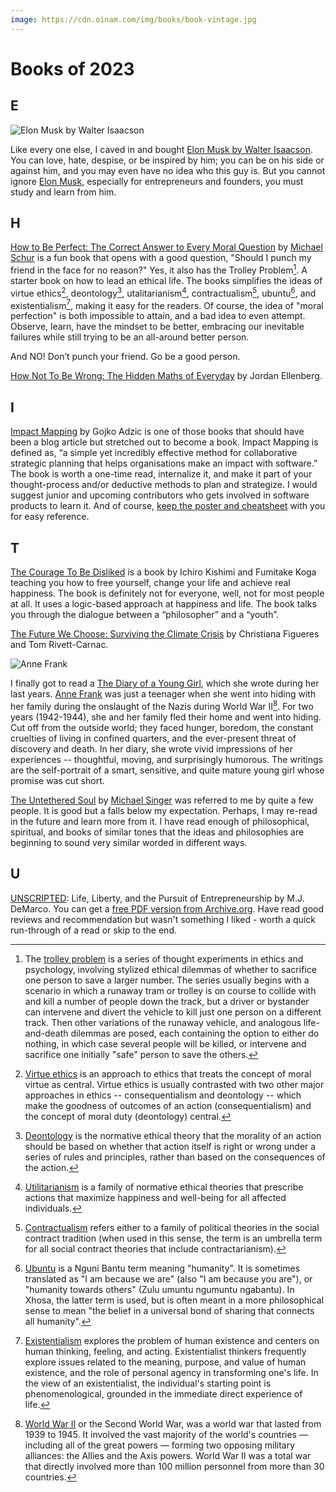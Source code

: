 ```yaml
---
image: https://cdn.oinam.com/img/books/book-vintage.jpg
---
```


# Books of 2023

## E

![Elon Musk by Walter Isaacson](https://cdn.oinam.com/img/books/elon-musk-by-walter-isaacson.jpg "Elon Musk by Walter Isaacson")

Like every one else, I caved in and bought [Elon Musk by Walter Isaacson](https://en.wikipedia.org/wiki/Elon_Musk_(Isaacson_book)). You can love, hate, despise, or be inspired by him; you can be on his side or against him, and you may even have no idea who this guy is. But you cannot ignore [Elon Musk](https://en.wikipedia.org/wiki/Elon_Musk), especially for entrepreneurs and founders, you must study and learn from him. 

## H

[How to Be Perfect: The Correct Answer to Every Moral Question](https://www.simonandschuster.com/books/How-to-Be-Perfect/Michael-Schur/9781982159313) by [Michael Schur](https://en.wikipedia.org/wiki/Michael_Schur) is a fun book that opens with a good question, "Should I punch my friend in the face for no reason?" Yes, it also has the Trolley Problem[^trolley-problem]. A starter book on how to lead an ethical life. The books simplifies the ideas of virtue ethics[^virtue-ethics], deontology[^deontology], utalitarianism[^utalitarianism], contractualism[^contractualism], ubuntu[^ubuntu], and existentialism[^existentialism], making it easy for the readers. Of course, the idea of "moral perfection" is both impossible to attain, and a bad idea to even attempt. Observe, learn, have the mindset to be better, embracing our inevitable failures while still trying to be an all-around better person.

And NO! Don’t punch your friend. Go be a good person.

[How Not To Be Wrong: The Hidden Maths of Everyday](https://www.amazon.com/How-Not-Be-Wrong-Everyday/dp/184614678X) by Jordan Ellenberg.

## I

[Impact Mapping](https://www.impactmapping.org/) by Gojko Adzic is one of those books that should have been a blog article but stretched out to become a book. Impact Mapping is defined as, “a simple yet incredibly effective method for collaborative strategic planning that helps organisations make an impact with software.” The book is worth a one-time read, internalize it, and make it part of your thought-process and/or deductive methods to plan and strategize. I would suggest junior and upcoming contributors who gets involved in software products to learn it. And of course, [keep the poster and cheatsheet](https://www.impactmapping.org/consultants.html) with you for easy reference.

## T

[The Courage To Be Disliked](https://www.amazon.com/Courage-Be-Disliked-Phenomenon-Happiness/dp/1501197274/) is a book by Ichiro Kishimi and Fumitake Koga teaching you how to free yourself, change your life and achieve real happiness. The book is definitely not for everyone, well, not for most people at all. It uses a logic-based approach at happiness and life. The book talks you through the dialogue between a “philosopher” and a “youth”.

[The Future We Choose: Surviving the Climate Crisis](https://www.amazon.com/Future-We-Choose-Surviving-Climate/dp/0525658351) by Christiana Figueres and Tom Rivett-Carnac.

![Anne Frank](https://cdn.oinam.com/img/books/anne-frank.jpg "Anne Frank")

I finally got to read a [The Diary of a Young Girl](https://en.wikipedia.org/wiki/The_Diary_of_a_Young_Girl), which she wrote during her last years. [Anne Frank](https://en.wikipedia.org/wiki/Anne_Frank) was just a teenager when she went into hiding with her family during the onslaught of the Nazis during World War II[^WWII]. For two years (1942-1944), she and her family fled their home and went into hiding. Cut off from the outside world; they faced hunger, boredom, the constant cruelties of living in confined quarters, and the ever-present threat of discovery and death. In her diary, she wrote vivid impressions of her experiences -- thoughtful, moving, and surprisingly humorous. The writings are the self-portrait of a smart, sensitive, and quite mature young girl whose promise was cut short.

[The Untethered Soul](https://untetheredsoul.com) by [Michael Singer](https://en.wikipedia.org/wiki/Michael_Alan_Singer) was referred to me by quite a few people. It is good but a falls below my expectation. Perhaps, I may re-read in the future and learn more from it. I have read enough of philosophical, spiritual, and books of similar tones that the ideas and philosophies are beginning to sound very similar worded in different ways.

## U

[UNSCRIPTED](https://getunscripted.com/): Life, Liberty, and the Pursuit of Entrepreneurship by M.J. DeMarco. You can get a [free PDF version from Archive.org](https://ia803405.us.archive.org/18/items/unscripted_202105/UNSCRIPTED.pdf). Have read good reviews and recommendation but wasn't something I liked - worth a quick run-through of a read or skip to the end.

[^trolley-problem]: The [trolley problem](https://en.wikipedia.org/wiki/Trolley_problem) is a series of thought experiments in ethics and psychology, involving stylized ethical dilemmas of whether to sacrifice one person to save a larger number. The series usually begins with a scenario in which a runaway tram or trolley is on course to collide with and kill a number of people down the track, but a driver or bystander can intervene and divert the vehicle to kill just one person on a different track. Then other variations of the runaway vehicle, and analogous life-and-death dilemmas are posed, each containing the option to either do nothing, in which case several people will be killed, or intervene and sacrifice one initially "safe" person to save the others.

[^virtue-ethics]: [Virtue ethics](https://en.wikipedia.org/wiki/Virtue_ethics) is an approach to ethics that treats the concept of moral virtue as central. Virtue ethics is usually contrasted with two other major approaches in ethics -- consequentialism and deontology -- which make the goodness of outcomes of an action (consequentialism) and the concept of moral duty (deontology) central.

[^deontology]: [Deontology](https://en.wikipedia.org/wiki/Deontology) is the normative ethical theory that the morality of an action should be based on whether that action itself is right or wrong under a series of rules and principles, rather than based on the consequences of the action.

[^utalitarianism]: [Utilitarianism](https://en.wikipedia.org/wiki/Utilitarianism) is a family of normative ethical theories that prescribe actions that maximize happiness and well-being for all affected individuals.

[^contractualism]: [Contractualism](https://en.wikipedia.org/wiki/Contractualism) refers either to a family of political theories in the social contract tradition (when used in this sense, the term is an umbrella term for all social contract theories that include contractarianism).

[^ubuntu]: [Ubuntu](https://en.wikipedia.org/wiki/Ubuntu_philosophy) is a Nguni Bantu term meaning "humanity". It is sometimes translated as "I am because we are" (also "I am because you are"), or "humanity towards others" (Zulu umuntu ngumuntu ngabantu). In Xhosa, the latter term is used, but is often meant in a more philosophical sense to mean "the belief in a universal bond of sharing that connects all humanity".

[^existentialism]: [Existentialism](https://en.wikipedia.org/wiki/Existentialism) explores the problem of human existence and centers on human thinking, feeling, and acting. Existentialist thinkers frequently explore issues related to the meaning, purpose, and value of human existence, and the role of personal agency in transforming one's life. In the view of an existentialist, the individual's starting point is phenomenological, grounded in the immediate direct experience of life.

[^WWII]: [World War II](https://en.wikipedia.org/wiki/World_War_II) or the Second World War, was a world war that lasted from 1939 to 1945. It involved the vast majority of the world's countries — including all of the great powers — forming two opposing military alliances: the Allies and the Axis powers. World War II was a total war that directly involved more than 100 million personnel from more than 30 countries.